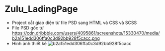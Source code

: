 # Zulu_LadingPage
- Project cắt giao diện từ file PSD sang HTML và CSS và SCSS 
- File PSD gốc từ https://cdn.dribbble.com/users/4095861/screenshots/15330470/media/b2a151edd306ffa0c3d92bb928f5cacc.png
- Hình ảnh thiết kế
![b2a151edd306ffa0c3d92bb928f5cacc](https://user-images.githubusercontent.com/59979503/131154721-822450bc-4e15-4c35-baa5-dc3b26206215.jpg)

